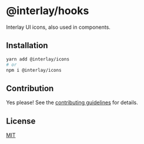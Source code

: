# @interlay/hooks

Interlay UI icons, also used in components.

## Installation

```sh
yarn add @interlay/icons
# or
npm i @interlay/icons
```

## Contribution

Yes please! See the
[contributing guidelines](https://github.com/interlay/ui/blob/master/CONTRIBUTING.MD)
for details.

## License

[MIT](https://choosealicense.com/licenses/mit/)
